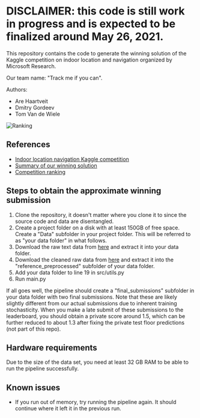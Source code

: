 # DISCLAIMER: this code is still work in progress and is expected to be finalized around May 26, 2021.  

This repository contains the code to generate the winning solution of the Kaggle competition on indoor location and navigation organized by Microsoft Research.

Our team name: "Track me if you can".

Authors:
- Are Haartveit
- Dmitry Gordeev
- Tom Van de Wiele

![Ranking](https://i.ibb.co/KhzRZ72/final-ranking.png)

## References
- [Indoor location navigation Kaggle competition](https://www.kaggle.com/c/indoor-location-navigation/)
- [Summary of our winning solution](https://www.kaggle.com/c/indoor-location-navigation/discussion/240176)
- [Competition ranking](https://www.kaggle.com/c/indoor-location-navigation/leaderboard)

## Steps to obtain the approximate winning submission
1. Clone the repository, it doesn't matter where you clone it to since the source code and data are disentangled.
1. Create a project folder on a disk with at least 150GB of free space. Create a "Data" subfolder in your project folder. This will be referred to as "your data folder" in what follows.
1. Download the raw text data from [here](https://www.kaggle.com/c/indoor-location-navigation/data) and extract it into your data folder.
1. Download the cleaned raw data from [here](https://www.kaggle.com/tomokikmogura/indoor-location-navigation-path-files?select=train) and extract it into the "reference_preprocessed" subfolder of your data folder.
1. Add your data folder to line 19 in src/utils.py
1. Run main.py
  
If all goes well, the pipeline should create a "final_submissions" subfolder in your data folder with two final submissions. Note that these are likely slightly different from our actual submissions due to inherent training stochasticity. When you make a late submit of these submissions to the leaderboard, you should obtain a private score around 1.5, which can be further reduced to about 1.3 after fixing the private test floor predictions (not part of this repo).

## Hardware requirements
Due to the size of the data set, you need at least 32 GB RAM to be able to run the pipeline successfully.

## Known issues
- If you run out of memory, try running the pipeline again. It should continue where it left it in the previous run.
